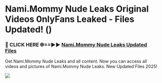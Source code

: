 # Nami.Mommy Nude Leaks Original Videos 0nlyFans Leaked - Files Updated! ()

<h3>🔴 CLICK HERE 🌐==►► <a href="https://tinyurl.com/2p9ay9w9" rel="nofollow">Nami.Mommy Nude Leaks Updated Files</a></h3>

Get Nami.Mommy Nude Leaks and all content. Now you can access all videos and pictures of Nami.Mommy Nude Leaks. New Updated Files 2025!

[![](https://i.imgur.com/KQgVmj3.gif)](https://tinyurl.com/2p9ay9w9)
